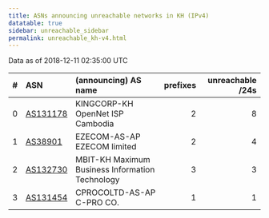 ```yaml
---
title: ASNs announcing unreachable networks in KH (IPv4)
datatable: true
sidebar: unreachable_sidebar
permalink: unreachable_kh-v4.html
---
```


Data as of 2018-12-11 02:35:00 UTC


<div class="datatable-begin"></div>

|   # | ASN                                      | (announcing) AS name                            |   prefixes |   unreachable /24s |
|----:|:-----------------------------------------|:------------------------------------------------|-----------:|-------------------:|
|   0 | [AS131178](unreachable_AS131178-v4.html) | KINGCORP-KH OpenNet ISP Cambodia                |          2 |                  8 |
|   1 | [AS38901](unreachable_AS38901-v4.html)   | EZECOM-AS-AP EZECOM limited                     |          2 |                  4 |
|   2 | [AS132730](unreachable_AS132730-v4.html) | MBIT-KH Maximum Business Information Technology |          3 |                  3 |
|   3 | [AS131454](unreachable_AS131454-v4.html) | CPROCOLTD-AS-AP C-PRO CO.                       |          1 |                  1 |

<div class="datatable-end"></div>